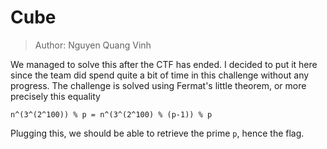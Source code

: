 # Cube
> Author: Nguyen Quang Vinh

We managed to solve this after the CTF has ended. I decided to put it here since the team did spend quite a bit of time in this challenge without any progress. The challenge is solved using Fermat's little theorem, or more precisely this equality

```
n^(3^(2^100)) % p = n^(3^(2^100) % (p-1)) % p
```

Plugging this, we should be able to retrieve the prime `p`, hence the flag.